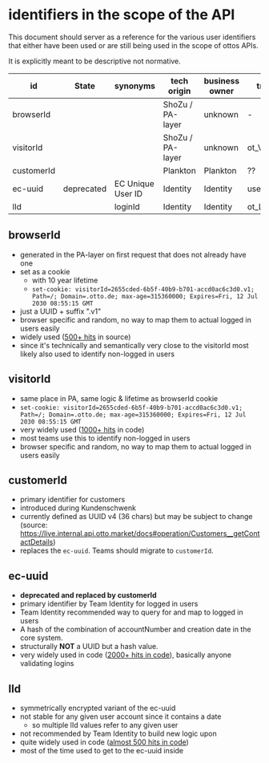 # identifiers in the scope of the API

This document should server as a reference for the various user identifiers that either have been used or are still being used in the scope of ottos APIs.

It is explicitly meant to be descriptive not normative.

| id         | State      | synonyms          | tech origin      | business owner | tracking label    |
| ---------- | ---------- | ----------------- | ---------------- | -------------- | ----------------- |
| browserId  |            |                   | ShoZu / PA-layer | unknown        | -                 |
| visitorId  |            |                   | ShoZu / PA-layer | unknown        | ot_Vid            |
| customerId |            |                   | Plankton         | Plankton       | ??                |
| ec-uuid    | deprecated | EC Unique User ID | Identity         | Identity       | user_UniqueUserId |
| lId        |            | loginId           | Identity         | Identity       | ot_Lid            |

## browserId

- generated in the PA-layer on first request that does not already have one
- set as a cookie
  - with 10 year lifetime
  - `set-cookie: visitorId=2655cded-6b5f-40b9-b701-accd0ac6c3d0.v1; Path=/; Domain=.otto.de; max-age=315360000; Expires=Fri, 12 Jul 2030 08:55:15 GMT`
- just a UUID + suffix ".v1"
- browser specific and random, no way to map them to actual logged in users easily
- widely used ([500+ hits](https://github.com/search?q=org%3Aotto-ec+BrowserId&type=Code) in source)
- since it's technically and semantically very close to the visitorId most likely also used to identify non-logged in users

## visitorId

- same place in PA, same logic & lifetime as browserId cookie
- `set-cookie: visitorId=2655cded-6b5f-40b9-b701-accd0ac6c3d0.v1; Path=/; Domain=.otto.de; max-age=315360000; Expires=Fri, 12 Jul 2030 08:55:15 GMT`
- very widely used ([1000+ hits](https://github.com/search?q=org%3Aotto-ec+VisitorId&type=Code) in code)
- most teams use this to identify non-logged in users
- browser specific and random, no way to map them to actual logged in users easily

## customerId

- primary identifier for customers
- introduced during Kundenschwenk
- currently defined as UUID v4 (36 chars) but may be subject to change (source: <https://live.internal.api.otto.market/docs#operation/Customers__getContactDetails>)
- replaces the `ec-uuid`. Teams should migrate to `customerId`.

## ec-uuid

- **deprecated and replaced by customerId**
- primary identifier by Team Identity for logged in users
- Team Identity recommended way to query for and map to logged in users
- A hash of the combination of accountNumber and creation date in the core system.
- structurally **NOT** a UUID but a hash value.
- very widely used in code ([2000+ hits in code](https://github.com/search?q=org%3Aotto-ec+UniqueUserId&type=Code)), basically anyone validating logins

## lId

- symmetrically encrypted variant of the ec-uuid
- not stable for any given user account since it contains a date
  - so multiple lId values refer to any given user
- not recommended by Team Identity to build new logic upon
- quite widely used in code ([almost 500 hits in code](https://github.com/search?q=org%3Aotto-ec+lId&type=Code))
- most of the time used to get to the ec-uuid inside
